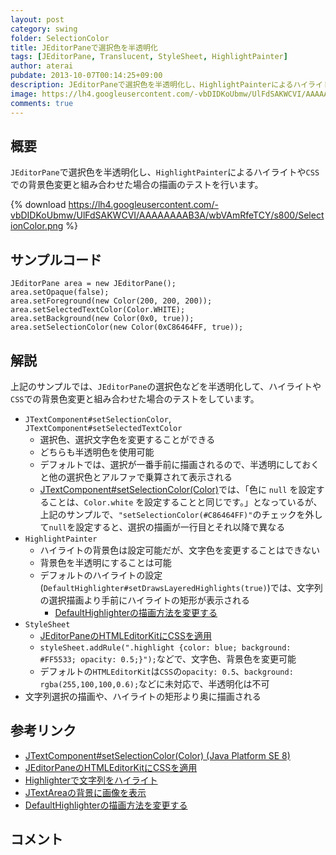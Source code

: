 ```yaml
---
layout: post
category: swing
folder: SelectionColor
title: JEditorPaneで選択色を半透明化
tags: [JEditorPane, Translucent, StyleSheet, HighlightPainter]
author: aterai
pubdate: 2013-10-07T00:14:25+09:00
description: JEditorPaneで選択色を半透明化し、HighlightPainterによるハイライトやCSSでの背景色変更と組み合わせた場合の描画のテストを行います。
image: https://lh4.googleusercontent.com/-vbDIDKoUbmw/UlFdSAKWCVI/AAAAAAAAB3A/wbVAmRfeTCY/s800/SelectionColor.png
comments: true
---
```

## 概要
`JEditorPane`で選択色を半透明化し、`HighlightPainter`によるハイライトや`CSS`での背景色変更と組み合わせた場合の描画のテストを行います。

{% download https://lh4.googleusercontent.com/-vbDIDKoUbmw/UlFdSAKWCVI/AAAAAAAAB3A/wbVAmRfeTCY/s800/SelectionColor.png %}

## サンプルコード
<pre class="prettyprint"><code>JEditorPane area = new JEditorPane();
area.setOpaque(false);
area.setForeground(new Color(200, 200, 200));
area.setSelectedTextColor(Color.WHITE);
area.setBackground(new Color(0x0, true));
area.setSelectionColor(new Color(0xC86464FF, true));
</code></pre>

## 解説
上記のサンプルでは、`JEditorPane`の選択色などを半透明化して、ハイライトや`CSS`での背景色変更と組み合わせた場合のテストをしています。

- `JTextComponent#setSelectionColor`, `JTextComponent#setSelectedTextColor`
    - 選択色、選択文字色を変更することができる
    - どちらも半透明色を使用可能
    - デフォルトでは、選択が一番手前に描画されるので、半透明にしておくと他の選択色とアルファで乗算されて表示される
    - [JTextComponent#setSelectionColor(Color)](http://docs.oracle.com/javase/jp/7/api/javax/swing/text/JTextComponent.html#setSelectionColor%28java.awt.Color%29)では、「色に `null` を設定することは、`Color.white` を設定することと同じです。」となっているが、上記のサンプルで、`"setSelectionColor(#C86464FF)"`のチェックを外して`null`を設定すると、選択の描画が一行目とそれ以降で異なる
- `HighlightPainter`
    - ハイライトの背景色は設定可能だが、文字色を変更することはできない
    - 背景色を半透明にすることは可能
    - デフォルトのハイライトの設定(`DefaultHighlighter#setDrawsLayeredHighlights(true)`)では、文字列の選択描画より手前にハイライトの矩形が表示される
        - [DefaultHighlighterの描画方法を変更する](http://ateraimemo.com/Swing/DrawsLayeredHighlights.html)
- `StyleSheet`
    - [JEditorPaneのHTMLEditorKitにCSSを適用](http://ateraimemo.com/Swing/StyleSheet.html)
    - `styleSheet.addRule(".highlight {color: blue; background: #FF5533; opacity: 0.5;}");`などで、文字色、背景色を変更可能
    - デフォルトの`HTMLEditorKit`は`CSS`の`opacity: 0.5`、`background: rgba(255,100,100,0.6);`などに未対応で、半透明化は不可
- 文字列選択の描画や、ハイライトの矩形より奥に描画される

<!-- dummy comment line for breaking list -->

## 参考リンク
- [JTextComponent#setSelectionColor(Color) (Java Platform SE 8)](https://docs.oracle.com/javase/jp/8/docs/api/javax/swing/text/JTextComponent.html#setSelectionColor-java.awt.Color-)
- [JEditorPaneのHTMLEditorKitにCSSを適用](http://ateraimemo.com/Swing/StyleSheet.html)
- [Highlighterで文字列をハイライト](http://ateraimemo.com/Swing/Highlighter.html)
- [JTextAreaの背景に画像を表示](http://ateraimemo.com/Swing/CentredBackgroundBorder.html)
- [DefaultHighlighterの描画方法を変更する](http://ateraimemo.com/Swing/DrawsLayeredHighlights.html)

<!-- dummy comment line for breaking list -->

## コメント
